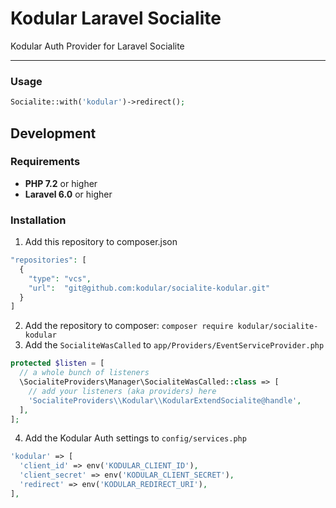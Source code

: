 # Kodular Laravel Socialite

Kodular Auth Provider for Laravel Socialite

---

### Usage

```PHP
Socialite::with('kodular')->redirect();
```

## Development

### Requirements

- **PHP 7.2** or higher
- **Laravel 6.0** or higher

### Installation

1. Add this repository to composer.json
```PHP
"repositories": [
  {
    "type": "vcs",
    "url":  "git@github.com:kodular/socialite-kodular.git"
  }
]
```
2. Add the repository to composer: `composer require kodular/socialite-kodular`
3. Add the `SocialiteWasCalled` to `app/Providers/EventServiceProvider.php`
```PHP
protected $listen = [
  // a whole bunch of listeners
  \SocialiteProviders\Manager\SocialiteWasCalled::class => [
    // add your listeners (aka providers) here
    'SocialiteProviders\\Kodular\\KodularExtendSocialite@handle',
  ],
];
```
4. Add the Kodular Auth settings to `config/services.php`
```PHP
'kodular' => [
  'client_id' => env('KODULAR_CLIENT_ID'),
  'client_secret' => env('KODULAR_CLIENT_SECRET'),
  'redirect' => env('KODULAR_REDIRECT_URI'),
],
```
